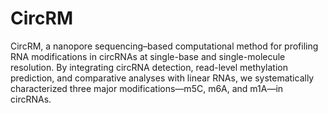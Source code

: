 # CircRM
CircRM, a nanopore sequencing–based computational method for profiling RNA modifications in circRNAs at single-base and single-molecule resolution. By integrating circRNA detection, read-level methylation prediction, and comparative analyses with linear RNAs, we systematically characterized three major modifications—m5C, m6A, and m1A—in circRNAs.

